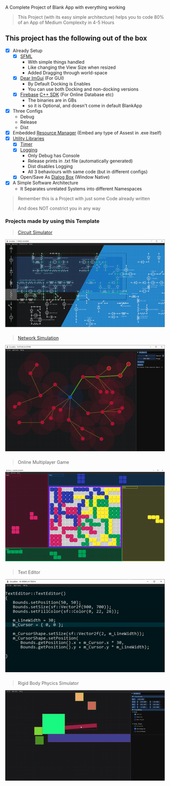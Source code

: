 A Complete Project of Blank App with everything working

> This Project (with its easy simple architecture) helps you to code 80% of an App of Medium Complexity in 4-5 Hours

## This project has the following out of the box
- [x] Already Setup
  - [x] [SFML](https://www.sfml-dev.org/)
    * With simple things handled
    * Like changing the View Size when resized
    * Added Dragging through world-space
  - [x] [Dear ImGui](https://github.com/ocornut/imgui) (For GUI)
    * By Default Docking is Enables
    * You can use both Docking and non-docking versions
  - [x] [Firebase](http://firebase.google.com/) [C++ SDK](https://firebase.google.com/download/cpp) (For Online Database etc)
    * The binaries are in GBs
    * so it is Optional, and doesn't come in default BlankApp
- [x] Three Configs
    * Debug
    * Release
    * Dist
- [x] Embedded [Resource Manager](https://github.com/IrfanJames/SFML_ImGui_Template/wiki/Resource-Manager) (Embed any type of Assest in .exe itself)
- [x] [Utility Libraries](https://github.com/IrfanJames/SFML_ImGui_Template/wiki/Utils)
    - [x] [Timer](https://github.com/IrfanJames/SFML_ImGui_Template/wiki/Timer)
    - [x] [Logging](https://github.com/IrfanJames/SFML_ImGui_Template/wiki/Logging)
      * Only Debug has Console
      * Release prints in .txt file (automatically generated)
      * Dist disables Logging
      * All 3 behaviours with same code (but in different configs)
    - [x] Open/Save As [Dialog Box](https://github.com/IrfanJames/SFML_ImGui_Template/wiki/Dialog-Boxes) (Window Native)
- [x] A Simple Software Architecture
    * It Separates unrelated Systems into different Namespaces

> Remember this is a Project with just some Code already written
> 
> And does NOT constrict you in any way



### Projects made by using this Template
> [Circuit Simulator](https://github.com/IrfanJames/CircuitSimulator_SFML)

![](https://github.com/IrfanJames/SFML_ImGui_Template/blob/main/CirciutGUI/assets/temp/Circuit%20Simulator.png)

###
> [Network Simulation](https://github.com/IrfanJames/FLORA)

![](https://github.com/IrfanJames/SFML_ImGui_Template/blob/main/CirciutGUI/assets/temp/Network%20Simulation.png)

###
> Online Multiplayer Game

![](https://github.com/IrfanJames/SFML_ImGui_Template/blob/main/CirciutGUI/assets/temp/Online%20Multiplayer%20Game.png)

###
> Text Editor

![](https://github.com/IrfanJames/SFML_ImGui_Template/blob/main/CirciutGUI/assets/temp/Text%20Editor.png)

###
> Rigid Body Phycics Simulator

![](https://github.com/IrfanJames/SFML_ImGui_Template/blob/main/CirciutGUI/assets/temp/Rigid%20Body%20Phycics%20Simulator.png)

